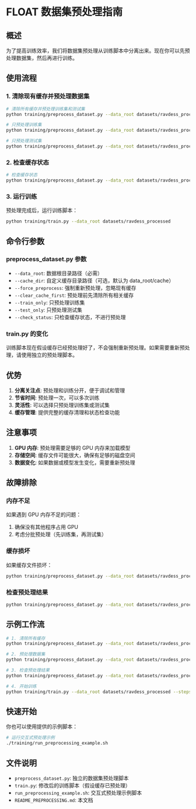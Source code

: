 # FLOAT 数据集预处理指南

## 概述

为了提高训练效率，我们将数据集预处理从训练脚本中分离出来。现在你可以先预处理数据集，然后再进行训练。

## 使用流程

### 1. 清除现有缓存并预处理数据集

```bash
# 清除所有缓存并预处理训练集和测试集
python training/preprocess_dataset.py --data_root datasets/ravdess_processed --clear_cache_first

# 只预处理训练集
python training/preprocess_dataset.py --data_root datasets/ravdess_processed --clear_cache_first --train_only

# 只预处理测试集
python training/preprocess_dataset.py --data_root datasets/ravdess_processed --clear_cache_first --test_only
```

### 2. 检查缓存状态

```bash
# 检查缓存状态
python training/preprocess_dataset.py --data_root datasets/ravdess_processed --check_status
```

### 3. 运行训练

预处理完成后，运行训练脚本：

```bash
python training/train.py --data_root datasets/ravdess_processed
```

## 命令行参数

### preprocess_dataset.py 参数

- `--data_root`: 数据根目录路径（必需）
- `--cache_dir`: 自定义缓存目录路径（可选，默认为 data_root/cache）
- `--force_preprocess`: 强制重新预处理，忽略现有缓存
- `--clear_cache_first`: 预处理前先清除所有相关缓存
- `--train_only`: 只预处理训练集
- `--test_only`: 只预处理测试集
- `--check_status`: 只检查缓存状态，不进行预处理

### train.py 的变化

训练脚本现在假设缓存已经预处理好了，不会强制重新预处理。如果需要重新预处理，请使用独立的预处理脚本。

## 优势

1. **分离关注点**: 预处理和训练分开，便于调试和管理
2. **节省时间**: 预处理一次，可以多次训练
3. **灵活性**: 可以选择只预处理训练集或测试集
4. **缓存管理**: 提供完整的缓存清理和状态检查功能

## 注意事项

1. **GPU 内存**: 预处理需要足够的 GPU 内存来加载模型
2. **存储空间**: 缓存文件可能很大，确保有足够的磁盘空间
3. **数据变化**: 如果数据或模型发生变化，需要重新预处理

## 故障排除

### 内存不足
如果遇到 GPU 内存不足的问题：
1. 确保没有其他程序占用 GPU
2. 考虑分批预处理（先训练集，再测试集）

### 缓存损坏
如果缓存文件损坏：
```bash
python training/preprocess_dataset.py --data_root datasets/ravdess_processed --clear_cache_first --force_preprocess
```

### 检查预处理结果
```bash
python training/preprocess_dataset.py --data_root datasets/ravdess_processed --check_status
```

## 示例工作流

```bash
# 1. 清除所有缓存
python training/preprocess_dataset.py --data_root datasets/ravdess_processed --clear_cache_first --check_status

# 2. 预处理数据集
python training/preprocess_dataset.py --data_root datasets/ravdess_processed

# 3. 检查预处理结果
python training/preprocess_dataset.py --data_root datasets/ravdess_processed --check_status

# 4. 开始训练
python training/train.py --data_root datasets/ravdess_processed --steps 50000
```

## 快速开始

你也可以使用提供的示例脚本：

```bash
# 运行交互式预处理示例
./training/run_preprocessing_example.sh
```

## 文件说明

- `preprocess_dataset.py`: 独立的数据集预处理脚本
- `train.py`: 修改后的训练脚本（假设缓存已预处理）
- `run_preprocessing_example.sh`: 交互式预处理示例脚本
- `README_PREPROCESSING.md`: 本文档
